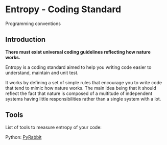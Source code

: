 # Entropy - Coding Standard
Programming conventions

## Introduction

**There must exist universal coding guidelines reflecting how nature works.**

Entropy is a coding standard aimed to help you writing code easier to understand, maintain and unit test.

It works by defining a set of simple rules that encourage you to write code that tend to mimic how
nature works. The main idea being that it should reflect the fact that nature is
composed of a multitude of independent systems having little responsibilities rather than
a single system with a lot.


## Tools

List of tools to measure entropy of your code:

Python: [PyRabbit](https://github.com/Nauja/pyrabbit)
